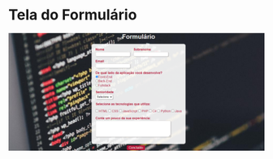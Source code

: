 # Tela do Formulário

<p align="center">
  <a href="#">
    <img align="center" width="850" src="form.png" />
  </a>
 </p>
  
